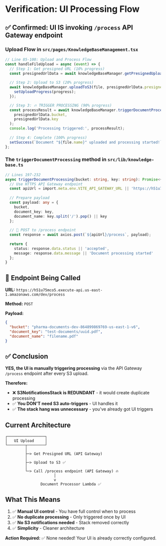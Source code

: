 # Verification: UI Processing Flow

## ✅ Confirmed: UI IS invoking `/process` API Gateway endpoint

### Upload Flow in `src/pages/KnowledgeBaseManagement.tsx`

```typescript
// Line 85-100: Upload and Process Flow
const handleFileUpload = async (event) => {
  // Step 1: Get presigned URL (10% progress)
  const presignedUrlData = await knowledgeBaseManager.getPresignedUploadUrl(file);
  
  // Step 2: Upload to S3 (20% progress)
  await knowledgeBaseManager.uploadToS3(file, presignedUrlData.presigned_url, {}, (progress) => {
    setUploadProgress(progress);
  });

  // Step 3: 🔥 TRIGGER PROCESSING (90% progress)
  const processResult = await knowledgeBaseManager.triggerDocumentProcessing(
    presignedUrlData.bucket,
    presignedUrlData.key
  );
  console.log('Processing triggered:', processResult);
  
  // Step 4: Complete (100% progress)
  setSuccess(`Document "${file.name}" uploaded and processing started!`);
};
```

### The `triggerDocumentProcessing` method in `src/lib/knowledge-base.ts`

```typescript
// Lines 197-232
async triggerDocumentProcessing(bucket: string, key: string): Promise<{status: string, message: string}> {
  // Use HTTPS API Gateway endpoint
  const apiUrl = import.meta.env.VITE_API_GATEWAY_URL || 'https://h51u75mco5.execute-api.us-east-1.amazonaws.com/dev';
  
  // Prepare payload
  const payload: any = {
    bucket,
    document_key: key,
    document_name: key.split('/').pop() || key
  };
  
  // 🎯 POST to /process endpoint
  const response = await axios.post(`${apiUrl}/process`, payload);
  
  return {
    status: response.data.status || 'accepted',
    message: response.data.message || 'Document processing started'
  };
}
```

## 📍 Endpoint Being Called

**URL:** `https://h51u75mco5.execute-api.us-east-1.amazonaws.com/dev/process`

**Method:** `POST`

**Payload:**
```json
{
  "bucket": "pharma-documents-dev-864899869769-us-east-1-v6",
  "document_key": "test-documents/uuid.pdf",
  "document_name": "filename.pdf"
}
```

## ✅ Conclusion

**YES, the UI is manually triggering processing** via the API Gateway `/process` endpoint after every S3 upload.

**Therefore:**
- ❌ **S3NotificationsStack is REDUNDANT** - it would create duplicate processing
- ✅ **You DON'T need S3 auto-triggers** - UI handles it
- ✅ **The stack hang was unnecessary** - you've already got UI triggers

## Current Architecture

```
┌─────────────────┐
│   UI Upload     │
└────────┬────────┘
         │
         ├─> Get Presigned URL (API Gateway)
         │
         ├─> Upload to S3 ✅
         │
         └─> Call /process endpoint (API Gateway) 🔥
                      │
                      v
                Document Processor Lambda ✅
```

## What This Means

1. ✅ **Manual UI control** - You have full control when to process
2. ✅ **No duplicate processing** - Only triggered once by UI
3. ✅ **No S3 notifications needed** - Stack removed correctly
4. ✅ **Simplicity** - Cleaner architecture

**Action Required:** ✅ None needed! Your UI is already correctly configured.

